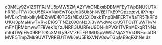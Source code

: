 c3M6Ly9ZV1Z6TFRJMU5pMW5ZMjA2YVhONExubDBMVFEyTWpBNU9UTXhRREU1TWk0eU5ERXVNakEwTGpJd05Ub3hNVEE1TkE9PQpzczovL1lXVnpMVEkxTmkxblkyMDZhWE40TG5sMExUSXlOakk1TnpBMlFERTVNaTR5TkRFdU1Ua3pMakkwTVRveE16STFNZz09CnNzOi8vWVdWekxUSTFOaTFuWTIwNmFYTjRMbmwwTFRVek1qYzJNRFl3UURFeU9DNHhPVGt1TVRnMExqRTNNam94TWpFM09BPT0Kc3M6Ly9ZV1Z6TFRJMU5pMW5ZMjA2YVhONExubDBMVFl5TmpZMk9UWTVRREU1TWk0eU5ERXVNVGswTGpjME9qRXhNelUz